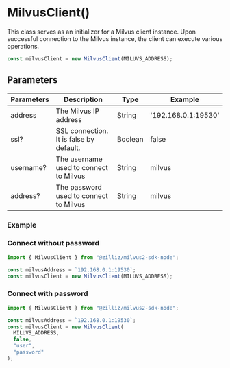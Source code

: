 # MilvusClient()

This class serves as an initializer for a Milvus client instance. Upon successful connection to the Milvus instance, the client can execute various operations.

```javascript
const milvusClient = new MilvusClient(MILUVS_ADDRESS);
```

## Parameters

| Parameters | Description                             | Type    | Example             |
| ---------- | --------------------------------------- | ------- | ------------------- |
| address    | The Milvus IP address                   | String  | '192.168.0.1:19530' |
| ssl?       | SSL connection. It is false by default. | Boolean | false               |
| username?  | The username used to connect to Milvus  | String  | milvus              |
| address?   | The password used to connect to Milvus  | String  | milvus              |

### Example

### Connect without password

```javascript
import { MilvusClient } from "@zilliz/milvus2-sdk-node";

const milvusAddress = `192.168.0.1:19530`;
const milvusClient = new MilvusClient(MILUVS_ADDRESS);
```

### Connect with password

```javascript
import { MilvusClient } from "@zilliz/milvus2-sdk-node";

const milvusAddress = `192.168.0.1:19530`;
const milvusClient = new MilvusClient(
  MILUVS_ADDRESS,
  false,
  "user",
  "password"
);
```

